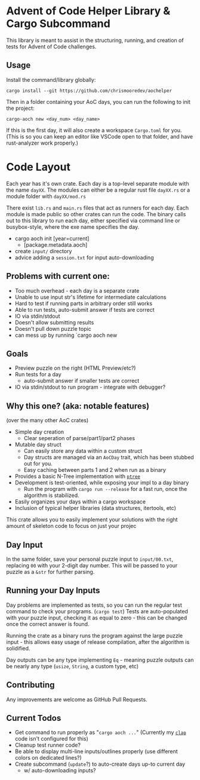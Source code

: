 
# Advent of Code Helper Library & Cargo Subcommand
This library is meant to assist in the structuring, running, and creation of tests for Advent of Code challenges.

## Usage
Install the command/library globally:
```
cargo install --git https://github.com/chrismooredev/aochelper
```
Then in a folder containing your AoC days, you can run the following to init the project:
```
cargo-aoch new <day_num> <day_name>
```
If this is the first day, it will also create a workspace `Cargo.toml` for you. (This is so you can keep an editor like VSCode open to that folder, and have rust-analyzer work properly.)

# Code Layout
Each year has it's own crate. Each day is a top-level separate module with the name `dayXX`. The modules can either be a regular rust file `dayXX.rs` or a module folder with `dayXX/mod.rs`

There exist `lib.rs` and `main.rs` files that act as runners for each day. Each module is made public so other crates can run the code. The binary calls out to this library to run each day, either specified via command line or busybox-style, where the exe name specifies the day.


* cargo aoch init [year=current]
  * [package.metadata.aoch]
* create `input/` directory
* advice adding a `session.txt` for input auto-downloading

## Problems with current one:
* Too much overhead - each day is a separate crate
* Unable to use input str's lifetime for intermediate calculations
* Hard to test if running parts in arbitrary order still works
* Able to run tests, auto-submit answer if tests are correct
* IO via stdin/stdout
* Doesn't allow submitting results
* Doesn't pull down puzzle topic
* can mess up by running `cargo aoch new

## Goals
* Preview puzzle on the right (HTML Preview/etc?)
* Run tests for a day
  * auto-submit answer if smaller tests are correct
* IO via stdin/stdout to run program - integrate with debugger?

## Why this one? (aka: notable features)
(over the many other AoC crates)
* Simple day creation
  * Clear seperation of parse/part1/part2 phases
* Mutable day struct
  * Can easily store any data within a custom struct
  * Day structs are managed via an `AoCDay` trait, which has been stubbed out for you.
  * Easy caching between parts 1 and 2 when run as a binary
* Provides a basic N-Tree implementation with [`ptree`](https://crates.io/crates/ptree)
* Development is test-oriented, while exposing your impl to a day binary
  * Run the program with `cargo run --release` for a fast run, once the algorithm is stabilized.
* Easily organizes your days within a cargo workspace
* Inclusion of typical helper libraries (data structures, itertools, etc)

This crate allows you to easily implement your solutions with the right amount of skeleton code to focus on just your projec

## Day Input
In the same folder, save your personal puzzle input to `input/00.txt`, replacing `00` with your 2-digit day number. This will be passed to your puzzle as a `&str` for further parsing.

## Running your Day Inputs
Day problems are implemented as tests, so you can run the regular test command to check your programs. (`cargo test`) Tests are auto-populated with your puzzle input, checking it as equal to zero - this can be changed once the correct answer is found.

Running the crate as a binary runs the program against the large puzzle input - this allows easy usage of release compilation, after the algorithm is solidified.

Day outputs can be any type implementing `Eq` - meaning puzzle outputs can be nearly any type (`usize`, `String`, a custom type, etc)

## Contributing

Any improvements are welcome as GitHub Pull Requests.
## Current Todos
* Get command to run properly as "`cargo aoch ...`" (Currently my [`clap`](https://crates.io/crates/clap) code isn't configured for this)
* Cleanup test runner code?
* Be able to display multi-line inputs/outlines properly (use different colors on dedicated lines?)
* Create subcommand (`update`?) to auto-create days up-to current day
  * w/ auto-downloading inputs?

